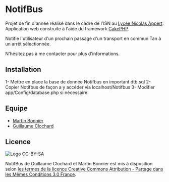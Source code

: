 NotifBus
========
  
Projet de fin d'année réalisé dans le cadre de l'ISN au [Lycée Nicolas Appert](http://appert.e-lyco.fr/).  
Application web construite à l'aide du framework [CakePHP](http://cakephp.org/).  

Notifie l'utilisateur d'un prochain passage d'un transport en commun Tan à un arrêt sélectionnée.  

N'hésitez pas à me contacter pour plus d'informations.  

Installation
------------
1- Mettre en place la base de donnée Notifbus en important dtb.sql
2- Copier Notifbus de façon a y accéder via localhost/Notifbus
3- Modifier app/Config/database.php si nécessaire.


Equipe
-------
* [Martin Bonnier](http://wuips.com/martinbonnier)
* [Guillaume Clochard](http://wuips.com/guillaume)


Licence
-------
![Logo CC-BY-SA](http://i.creativecommons.org/l/by-sa/3.0/fr/88x31.png)

NotifBus de Guillaume Clochard et Martin Bonnier est mis à disposition selon [les termes de la licence Creative Commons Attribution - Partage dans les Mêmes Conditions 3.0 France](http://creativecommons.org/licenses/by-sa/3.0/fr/).

